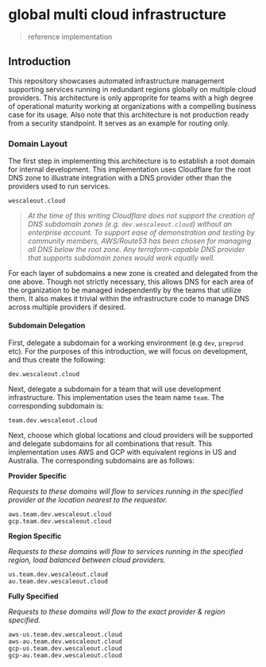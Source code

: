 # global multi cloud infrastructure
> reference implementation

## Introduction
This repository showcases automated infrastructure management supporting
services running in redundant regions globally on multiple cloud providers.
This architecture is only approprite for teams with a high degree of
operational maturity working at organizations with a compelling business
case for its usage. Also note that this architecture is not production
ready from a security standpoint. It serves as an example for routing only.

### Domain Layout
The first step in implementing this architecture is to establish a root
domain for internal development. This implementation uses Cloudflare for
the root DNS zone to illustrate integration with a DNS provider other than
the providers used to run services.

```
wescaleout.cloud
```

> *At the time of this writing Cloudflare does not support the creation of
DNS subdomain zones (e.g. `dev.wescaleout.cloud`) without an enterprise
account. To support ease of demonstration and testing by community members,
AWS/Route53 has been chosen for managing all DNS below the root zone. Any
terraform-capable DNS provider that supports subdomain zones would work
equally well.*

For each layer of subdomains a new zone is created and delegated from
the one above. Though not strictly necessary, this allows DNS for each
area of the organization to be managed independently by the teams that
utilize them. It also makes it trivial within the infrastructure code
to manage DNS across multiple providers if desired.

#### Subdomain Delegation
First, delegate a subdomain for a working environment (e.g `dev`, `preprod`
etc). For the purposes of this introduction, we will focus on development,
and thus create the following:

```
dev.wescaleout.cloud
```

Next, delegate a subdomain for a team that will use development infrastructure.
This implementation uses the team name `team`. The corresponding subdomain is:

```
team.dev.wescaleout.cloud
```

Next, choose which global locations and cloud providers will be supported and 
delegate subdomains for all combinations that result. This implementation uses
AWS and GCP with equivalent regions in US and Australia. The corresponding
subdomains are as follows:

**Provider Specific**

*Requests to these domains will flow to services running in the specified
provider at the location nearest to the requestor.*
```
aws.team.dev.wescaleout.cloud
gcp.team.dev.wescaleout.cloud
```

**Region Specific**

*Requests to these domains will flow to services running in the specified
region, load balanced between cloud providers.*
```
us.team.dev.wescaleout.cloud
au.team.dev.wescaleout.cloud
```

**Fully Specified**

*Requests to these domains will flow to the exact provider & region specified.*
```
aws-us.team.dev.wescaleout.cloud
aws-au.team.dev.wescaleout.cloud
gcp-us.team.dev.wescaleout.cloud
gcp-au.team.dev.wescaleout.cloud
```